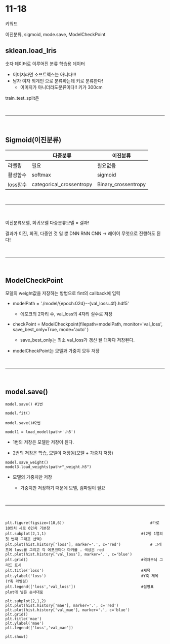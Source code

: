# 11-18

키워드

이진분류, sigmoid, mode.save, ModelCheckPoint



## sklean.load_Iris

숫자 데이터로 이루어진 분류 학습용 데이터

- 이미지라면 소프트맥스는 아니다!!!
- 남자 여자 외계인 으로 분류하는데 키로 분류한다! 
  - 이미지가 아니더라도분류이다!! 키가 300cm

train_test_split은 



<br>

---------

<br>

## Sigmoid(이진분류)

|          | 다중분류                 | 이진분류            |
| -------- | ------------------------ | ------------------- |
| 라벨링   | 필요                     | 필요없음            |
| 활성함수 | softmax                  | sigmoid             |
| loss함수 | categorical_crossentropy | Binary_crossentropy |



<br>

---------

<br>



이진분류모델, 회귀모델 다중분류모델 = 결과! 

결과가 이진, 회귀, 다중인 것 일 뿐 DNN RNN CNN -> 레이어 무엇으로 진행하도 된다!



<br>

---------

<br>



## ModelCheckPoint

모델의 weight값을 저장하는 방법으로 fint의 callback에 입력

- modelPath = './model/{epoch:02d}--{val_loss:.4f}.hdf5'

  - 에포크의 2자리 수, val_loss의 4자리 실수로 저장

- checkPoint = ModelCheckpoint(filepath=modelPath, monitor='val_loss', save_best_only=True, mode='auto' )

  - save_best_only는 최소 val_loss가 갱신 될 대마다 저장된다.

- modelCheckPoint는 모델과 가중치 모두 저장

  

<br>

---------

<br>

## model.save()

```
model.save() #1번

model.fit()

model.save()#2번
```

```
model1 = load_model(path+'.h5')
```

- 1번의 저장은 모델만 저장이 된다.

- 2번의 저장은 학습, 모델이 저장됨(모델 + 가중치 저장)

```
model.save_weight()
model3.load_weights(path+"_weight.h5")
```

- 모델의 가중치만 저장

  - 가중치만 저장하기 때문에 모델, 컴파일이 필요

    



<br>

---------

<br>

```
plt.figure(figsize=(10,6))										#가로 10인치 세로 6인치 기본창
plt.subplot(2,1,1) 											#(2행 1열의 첫 번째 그래프 선택)
plt.plot(hist.history['loss'], marker='.', c='red')				# 그래프에 loss를 그리고 각 에포크마다 마커를 . 색상은 red
plt.plot(hist.history['val_loss'], marker='.', c='blue')
plt.grid()													#격자무늬 그리드 표시
plt.title('loss')											#제목
plt.ylabel('loss')											#Y축 제목 (Y축 라벨링)
plt.legend(['loss','val_loss'])								#설명표 plot에 넣은 순서대로 

plt.subplot(2,1,2)
plt.plot(hist.history['mae'], marker='.', c='red')
plt.plot(hist.history['val_mae'], marker='.', c='blue')
plt.grid()
plt.title('mae')
plt.ylabel('mae')
plt.legend(['loss','val_mae'])

plt.show()
```



